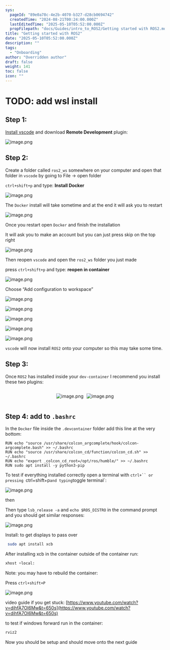 ```yaml
---
sys:
  pageId: "89e0a78c-4e2b-4070-b327-d28cb0694742"
  createdTime: "2024-08-21T00:24:00.000Z"
  lastEditedTime: "2025-05-10T05:52:00.000Z"
  propFilepath: "docs/Guides/intro_to_ROS2/Getting started with ROS2.md"
title: "Getting started with ROS2"
date: "2025-05-10T05:52:00.000Z"
description: ""
tags:
  - "Onboarding"
author: "Overridden author"
draft: false
weight: 141
toc: false
icon: ""
---
```


# TODO: add wsl install

## Step 1:

[Install vscode](https://code.visualstudio.com/download) and download **Remote Development** plugin:

![image.png](https://prod-files-secure.s3.us-west-2.amazonaws.com/d518164a-d88e-44d1-a4ee-3adb3bd8bce0/efb52993-1881-4a40-b95e-6f020334f022/image.png?X-Amz-Algorithm=AWS4-HMAC-SHA256&X-Amz-Content-Sha256=UNSIGNED-PAYLOAD&X-Amz-Credential=ASIAZI2LB466ZAGQ3POW%2F20250618%2Fus-west-2%2Fs3%2Faws4_request&X-Amz-Date=20250618T100957Z&X-Amz-Expires=3600&X-Amz-Security-Token=IQoJb3JpZ2luX2VjEKL%2F%2F%2F%2F%2F%2F%2F%2F%2F%2FwEaCXVzLXdlc3QtMiJGMEQCICuQuZK3G4p1LtFFC5j8t7N9U6zBkRTINT46SRvJvh3hAiAHDxOC4obUANoZwePYQpa7DthfN00qj0xf1ZoLOGgoVyqIBAiK%2F%2F%2F%2F%2F%2F%2F%2F%2F%2F8BEAAaDDYzNzQyMzE4MzgwNSIMElN66%2FMJYLCY2X%2B1KtwD27vnlUz9CjD5hKQ6G3xNW%2FuxMPsXkWsSMBj0lqEljQnXECwYIuSlg0M4DZNh6bX%2Fem6UBkMkL53M9lsU9QkAzK6VxqF8Sph5P9fOBE0nST%2Bj0vUmCbDxnLOdDu35p2HQAVQ39wkf2rpdVbRH1uSamcRnjmupr89KpTiKtISAFgrEhpUuhWy7jAQNOsu0qo4gCdzkNMqSwF3z0NoEjxAyOtDEtWypEkAYcdtyIy3c0FvDsxdsp3s2gMDNy6HbNWoy99N%2BY3QQVFPyuc1YSP9glop7risaXyi61bMgK0fLVFMWF4wZzdx6RcQ6P3PjKs%2F2bVYijrtvtVk9dvjfhRt6zPhOWyqMtZXdcvQRwEa1I4AmxegvvP2MosdxS5UUFSxyaIXnGT%2BA8z9884q2jxUu402peUfgKLFPuw0Ni6Ft30q6WU2OuxhCnTpcGk%2Fm%2B%2FBiaWO0e%2FNdekezvgXzv5JQX%2FkWnryfCZ3Qylew7jMrnvwL1M%2FgPIriHocKpQGDusaxHzesbISJZx4bGXVI3s8ncl2EHLumarL7E7SV6K6EmqqzZ1SVm%2F2MP0W6JRhmO%2BOZX92ktq2hNCUGsA2aJNiEOBsnr%2FMXqed%2BovW%2B6ChKgzb1I%2FEHrs%2BqLb4hTXMw343KwgY6pgHWq8TmjgyFWvTHQj%2BEoJfedrqkiCWRjb78KLx6wKCnlZy1PmPOzqAXMiYjduzAm6Yyb%2B3Vj0oIlvi6b6i9Mp0KCfBUzjloyK%2BnvvHz%2BFNP9q93mRt%2FucI6NzeV6lCx0Vud%2BBbRKEHHvZayqZ4uRVebk9XR3eSCPCBt1mPOEk%2BBz%2BSbYXLlBWskBPimafdQLT1duesDs2Sl6hE9UcwG3iivTxlhEYeg&X-Amz-Signature=4d45082eafc758a4e93789230ac3e90a74c533854b518af476fcff0c8e8be60f&X-Amz-SignedHeaders=host&x-amz-checksum-mode=ENABLED&x-id=GetObject)

## Step 2:

Create a folder called `ros2_ws` somewhere on your computer and open that folder in `vscode` by going to File → open folder 

`ctrl+shift+p` and type: **Install Docker**

![image.png](https://prod-files-secure.s3.us-west-2.amazonaws.com/d518164a-d88e-44d1-a4ee-3adb3bd8bce0/2269dc0e-1cd5-47ff-bceb-c04ad9b2eab0/image.png?X-Amz-Algorithm=AWS4-HMAC-SHA256&X-Amz-Content-Sha256=UNSIGNED-PAYLOAD&X-Amz-Credential=ASIAZI2LB466ZAGQ3POW%2F20250618%2Fus-west-2%2Fs3%2Faws4_request&X-Amz-Date=20250618T100957Z&X-Amz-Expires=3600&X-Amz-Security-Token=IQoJb3JpZ2luX2VjEKL%2F%2F%2F%2F%2F%2F%2F%2F%2F%2FwEaCXVzLXdlc3QtMiJGMEQCICuQuZK3G4p1LtFFC5j8t7N9U6zBkRTINT46SRvJvh3hAiAHDxOC4obUANoZwePYQpa7DthfN00qj0xf1ZoLOGgoVyqIBAiK%2F%2F%2F%2F%2F%2F%2F%2F%2F%2F8BEAAaDDYzNzQyMzE4MzgwNSIMElN66%2FMJYLCY2X%2B1KtwD27vnlUz9CjD5hKQ6G3xNW%2FuxMPsXkWsSMBj0lqEljQnXECwYIuSlg0M4DZNh6bX%2Fem6UBkMkL53M9lsU9QkAzK6VxqF8Sph5P9fOBE0nST%2Bj0vUmCbDxnLOdDu35p2HQAVQ39wkf2rpdVbRH1uSamcRnjmupr89KpTiKtISAFgrEhpUuhWy7jAQNOsu0qo4gCdzkNMqSwF3z0NoEjxAyOtDEtWypEkAYcdtyIy3c0FvDsxdsp3s2gMDNy6HbNWoy99N%2BY3QQVFPyuc1YSP9glop7risaXyi61bMgK0fLVFMWF4wZzdx6RcQ6P3PjKs%2F2bVYijrtvtVk9dvjfhRt6zPhOWyqMtZXdcvQRwEa1I4AmxegvvP2MosdxS5UUFSxyaIXnGT%2BA8z9884q2jxUu402peUfgKLFPuw0Ni6Ft30q6WU2OuxhCnTpcGk%2Fm%2B%2FBiaWO0e%2FNdekezvgXzv5JQX%2FkWnryfCZ3Qylew7jMrnvwL1M%2FgPIriHocKpQGDusaxHzesbISJZx4bGXVI3s8ncl2EHLumarL7E7SV6K6EmqqzZ1SVm%2F2MP0W6JRhmO%2BOZX92ktq2hNCUGsA2aJNiEOBsnr%2FMXqed%2BovW%2B6ChKgzb1I%2FEHrs%2BqLb4hTXMw343KwgY6pgHWq8TmjgyFWvTHQj%2BEoJfedrqkiCWRjb78KLx6wKCnlZy1PmPOzqAXMiYjduzAm6Yyb%2B3Vj0oIlvi6b6i9Mp0KCfBUzjloyK%2BnvvHz%2BFNP9q93mRt%2FucI6NzeV6lCx0Vud%2BBbRKEHHvZayqZ4uRVebk9XR3eSCPCBt1mPOEk%2BBz%2BSbYXLlBWskBPimafdQLT1duesDs2Sl6hE9UcwG3iivTxlhEYeg&X-Amz-Signature=b6940c7e6706a2b2b5a141d8a5ee06d1e902027b890d1f50be2308fdb3fcb915&X-Amz-SignedHeaders=host&x-amz-checksum-mode=ENABLED&x-id=GetObject)

The `Docker` install will take sometime and at the end it will ask you to restart

![image.png](https://prod-files-secure.s3.us-west-2.amazonaws.com/d518164a-d88e-44d1-a4ee-3adb3bd8bce0/ed233f78-be33-4b1f-b89c-9c346c0e961e/image.png?X-Amz-Algorithm=AWS4-HMAC-SHA256&X-Amz-Content-Sha256=UNSIGNED-PAYLOAD&X-Amz-Credential=ASIAZI2LB466ZAGQ3POW%2F20250618%2Fus-west-2%2Fs3%2Faws4_request&X-Amz-Date=20250618T100957Z&X-Amz-Expires=3600&X-Amz-Security-Token=IQoJb3JpZ2luX2VjEKL%2F%2F%2F%2F%2F%2F%2F%2F%2F%2FwEaCXVzLXdlc3QtMiJGMEQCICuQuZK3G4p1LtFFC5j8t7N9U6zBkRTINT46SRvJvh3hAiAHDxOC4obUANoZwePYQpa7DthfN00qj0xf1ZoLOGgoVyqIBAiK%2F%2F%2F%2F%2F%2F%2F%2F%2F%2F8BEAAaDDYzNzQyMzE4MzgwNSIMElN66%2FMJYLCY2X%2B1KtwD27vnlUz9CjD5hKQ6G3xNW%2FuxMPsXkWsSMBj0lqEljQnXECwYIuSlg0M4DZNh6bX%2Fem6UBkMkL53M9lsU9QkAzK6VxqF8Sph5P9fOBE0nST%2Bj0vUmCbDxnLOdDu35p2HQAVQ39wkf2rpdVbRH1uSamcRnjmupr89KpTiKtISAFgrEhpUuhWy7jAQNOsu0qo4gCdzkNMqSwF3z0NoEjxAyOtDEtWypEkAYcdtyIy3c0FvDsxdsp3s2gMDNy6HbNWoy99N%2BY3QQVFPyuc1YSP9glop7risaXyi61bMgK0fLVFMWF4wZzdx6RcQ6P3PjKs%2F2bVYijrtvtVk9dvjfhRt6zPhOWyqMtZXdcvQRwEa1I4AmxegvvP2MosdxS5UUFSxyaIXnGT%2BA8z9884q2jxUu402peUfgKLFPuw0Ni6Ft30q6WU2OuxhCnTpcGk%2Fm%2B%2FBiaWO0e%2FNdekezvgXzv5JQX%2FkWnryfCZ3Qylew7jMrnvwL1M%2FgPIriHocKpQGDusaxHzesbISJZx4bGXVI3s8ncl2EHLumarL7E7SV6K6EmqqzZ1SVm%2F2MP0W6JRhmO%2BOZX92ktq2hNCUGsA2aJNiEOBsnr%2FMXqed%2BovW%2B6ChKgzb1I%2FEHrs%2BqLb4hTXMw343KwgY6pgHWq8TmjgyFWvTHQj%2BEoJfedrqkiCWRjb78KLx6wKCnlZy1PmPOzqAXMiYjduzAm6Yyb%2B3Vj0oIlvi6b6i9Mp0KCfBUzjloyK%2BnvvHz%2BFNP9q93mRt%2FucI6NzeV6lCx0Vud%2BBbRKEHHvZayqZ4uRVebk9XR3eSCPCBt1mPOEk%2BBz%2BSbYXLlBWskBPimafdQLT1duesDs2Sl6hE9UcwG3iivTxlhEYeg&X-Amz-Signature=97b2cc8690acc8b18e5e72d8373cd495efc64187685b5229bfd19e90b27d96a1&X-Amz-SignedHeaders=host&x-amz-checksum-mode=ENABLED&x-id=GetObject)

Once you restart open `Docker` and finish the installation

It will ask you to make an account but you can just press skip on the top right

![image.png](https://prod-files-secure.s3.us-west-2.amazonaws.com/d518164a-d88e-44d1-a4ee-3adb3bd8bce0/21010ad9-1659-4fd9-9f59-9932a09b2a3d/image.png?X-Amz-Algorithm=AWS4-HMAC-SHA256&X-Amz-Content-Sha256=UNSIGNED-PAYLOAD&X-Amz-Credential=ASIAZI2LB466ZAGQ3POW%2F20250618%2Fus-west-2%2Fs3%2Faws4_request&X-Amz-Date=20250618T100957Z&X-Amz-Expires=3600&X-Amz-Security-Token=IQoJb3JpZ2luX2VjEKL%2F%2F%2F%2F%2F%2F%2F%2F%2F%2FwEaCXVzLXdlc3QtMiJGMEQCICuQuZK3G4p1LtFFC5j8t7N9U6zBkRTINT46SRvJvh3hAiAHDxOC4obUANoZwePYQpa7DthfN00qj0xf1ZoLOGgoVyqIBAiK%2F%2F%2F%2F%2F%2F%2F%2F%2F%2F8BEAAaDDYzNzQyMzE4MzgwNSIMElN66%2FMJYLCY2X%2B1KtwD27vnlUz9CjD5hKQ6G3xNW%2FuxMPsXkWsSMBj0lqEljQnXECwYIuSlg0M4DZNh6bX%2Fem6UBkMkL53M9lsU9QkAzK6VxqF8Sph5P9fOBE0nST%2Bj0vUmCbDxnLOdDu35p2HQAVQ39wkf2rpdVbRH1uSamcRnjmupr89KpTiKtISAFgrEhpUuhWy7jAQNOsu0qo4gCdzkNMqSwF3z0NoEjxAyOtDEtWypEkAYcdtyIy3c0FvDsxdsp3s2gMDNy6HbNWoy99N%2BY3QQVFPyuc1YSP9glop7risaXyi61bMgK0fLVFMWF4wZzdx6RcQ6P3PjKs%2F2bVYijrtvtVk9dvjfhRt6zPhOWyqMtZXdcvQRwEa1I4AmxegvvP2MosdxS5UUFSxyaIXnGT%2BA8z9884q2jxUu402peUfgKLFPuw0Ni6Ft30q6WU2OuxhCnTpcGk%2Fm%2B%2FBiaWO0e%2FNdekezvgXzv5JQX%2FkWnryfCZ3Qylew7jMrnvwL1M%2FgPIriHocKpQGDusaxHzesbISJZx4bGXVI3s8ncl2EHLumarL7E7SV6K6EmqqzZ1SVm%2F2MP0W6JRhmO%2BOZX92ktq2hNCUGsA2aJNiEOBsnr%2FMXqed%2BovW%2B6ChKgzb1I%2FEHrs%2BqLb4hTXMw343KwgY6pgHWq8TmjgyFWvTHQj%2BEoJfedrqkiCWRjb78KLx6wKCnlZy1PmPOzqAXMiYjduzAm6Yyb%2B3Vj0oIlvi6b6i9Mp0KCfBUzjloyK%2BnvvHz%2BFNP9q93mRt%2FucI6NzeV6lCx0Vud%2BBbRKEHHvZayqZ4uRVebk9XR3eSCPCBt1mPOEk%2BBz%2BSbYXLlBWskBPimafdQLT1duesDs2Sl6hE9UcwG3iivTxlhEYeg&X-Amz-Signature=3c0abcac2315e277dde3292e295ea8b49ee65d1ee20067777a10995ddf7f2081&X-Amz-SignedHeaders=host&x-amz-checksum-mode=ENABLED&x-id=GetObject)

Then reopen `vscode` and open the `ros2_ws` folder you just made

press `ctrl+shift+p` and type: **reopen in container**

![image.png](https://prod-files-secure.s3.us-west-2.amazonaws.com/d518164a-d88e-44d1-a4ee-3adb3bd8bce0/4e93b8c2-41ad-488c-8095-c74205196118/image.png?X-Amz-Algorithm=AWS4-HMAC-SHA256&X-Amz-Content-Sha256=UNSIGNED-PAYLOAD&X-Amz-Credential=ASIAZI2LB466ZAGQ3POW%2F20250618%2Fus-west-2%2Fs3%2Faws4_request&X-Amz-Date=20250618T100957Z&X-Amz-Expires=3600&X-Amz-Security-Token=IQoJb3JpZ2luX2VjEKL%2F%2F%2F%2F%2F%2F%2F%2F%2F%2FwEaCXVzLXdlc3QtMiJGMEQCICuQuZK3G4p1LtFFC5j8t7N9U6zBkRTINT46SRvJvh3hAiAHDxOC4obUANoZwePYQpa7DthfN00qj0xf1ZoLOGgoVyqIBAiK%2F%2F%2F%2F%2F%2F%2F%2F%2F%2F8BEAAaDDYzNzQyMzE4MzgwNSIMElN66%2FMJYLCY2X%2B1KtwD27vnlUz9CjD5hKQ6G3xNW%2FuxMPsXkWsSMBj0lqEljQnXECwYIuSlg0M4DZNh6bX%2Fem6UBkMkL53M9lsU9QkAzK6VxqF8Sph5P9fOBE0nST%2Bj0vUmCbDxnLOdDu35p2HQAVQ39wkf2rpdVbRH1uSamcRnjmupr89KpTiKtISAFgrEhpUuhWy7jAQNOsu0qo4gCdzkNMqSwF3z0NoEjxAyOtDEtWypEkAYcdtyIy3c0FvDsxdsp3s2gMDNy6HbNWoy99N%2BY3QQVFPyuc1YSP9glop7risaXyi61bMgK0fLVFMWF4wZzdx6RcQ6P3PjKs%2F2bVYijrtvtVk9dvjfhRt6zPhOWyqMtZXdcvQRwEa1I4AmxegvvP2MosdxS5UUFSxyaIXnGT%2BA8z9884q2jxUu402peUfgKLFPuw0Ni6Ft30q6WU2OuxhCnTpcGk%2Fm%2B%2FBiaWO0e%2FNdekezvgXzv5JQX%2FkWnryfCZ3Qylew7jMrnvwL1M%2FgPIriHocKpQGDusaxHzesbISJZx4bGXVI3s8ncl2EHLumarL7E7SV6K6EmqqzZ1SVm%2F2MP0W6JRhmO%2BOZX92ktq2hNCUGsA2aJNiEOBsnr%2FMXqed%2BovW%2B6ChKgzb1I%2FEHrs%2BqLb4hTXMw343KwgY6pgHWq8TmjgyFWvTHQj%2BEoJfedrqkiCWRjb78KLx6wKCnlZy1PmPOzqAXMiYjduzAm6Yyb%2B3Vj0oIlvi6b6i9Mp0KCfBUzjloyK%2BnvvHz%2BFNP9q93mRt%2FucI6NzeV6lCx0Vud%2BBbRKEHHvZayqZ4uRVebk9XR3eSCPCBt1mPOEk%2BBz%2BSbYXLlBWskBPimafdQLT1duesDs2Sl6hE9UcwG3iivTxlhEYeg&X-Amz-Signature=234e9de846cc4524652c49d768202435175ca88208b467f778c77d3bcd994aef&X-Amz-SignedHeaders=host&x-amz-checksum-mode=ENABLED&x-id=GetObject)

Choose “Add configuration to workspace”

![image.png](https://prod-files-secure.s3.us-west-2.amazonaws.com/d518164a-d88e-44d1-a4ee-3adb3bd8bce0/9560b282-5060-4989-ba37-97e7b2c22476/image.png?X-Amz-Algorithm=AWS4-HMAC-SHA256&X-Amz-Content-Sha256=UNSIGNED-PAYLOAD&X-Amz-Credential=ASIAZI2LB466ZAGQ3POW%2F20250618%2Fus-west-2%2Fs3%2Faws4_request&X-Amz-Date=20250618T100957Z&X-Amz-Expires=3600&X-Amz-Security-Token=IQoJb3JpZ2luX2VjEKL%2F%2F%2F%2F%2F%2F%2F%2F%2F%2FwEaCXVzLXdlc3QtMiJGMEQCICuQuZK3G4p1LtFFC5j8t7N9U6zBkRTINT46SRvJvh3hAiAHDxOC4obUANoZwePYQpa7DthfN00qj0xf1ZoLOGgoVyqIBAiK%2F%2F%2F%2F%2F%2F%2F%2F%2F%2F8BEAAaDDYzNzQyMzE4MzgwNSIMElN66%2FMJYLCY2X%2B1KtwD27vnlUz9CjD5hKQ6G3xNW%2FuxMPsXkWsSMBj0lqEljQnXECwYIuSlg0M4DZNh6bX%2Fem6UBkMkL53M9lsU9QkAzK6VxqF8Sph5P9fOBE0nST%2Bj0vUmCbDxnLOdDu35p2HQAVQ39wkf2rpdVbRH1uSamcRnjmupr89KpTiKtISAFgrEhpUuhWy7jAQNOsu0qo4gCdzkNMqSwF3z0NoEjxAyOtDEtWypEkAYcdtyIy3c0FvDsxdsp3s2gMDNy6HbNWoy99N%2BY3QQVFPyuc1YSP9glop7risaXyi61bMgK0fLVFMWF4wZzdx6RcQ6P3PjKs%2F2bVYijrtvtVk9dvjfhRt6zPhOWyqMtZXdcvQRwEa1I4AmxegvvP2MosdxS5UUFSxyaIXnGT%2BA8z9884q2jxUu402peUfgKLFPuw0Ni6Ft30q6WU2OuxhCnTpcGk%2Fm%2B%2FBiaWO0e%2FNdekezvgXzv5JQX%2FkWnryfCZ3Qylew7jMrnvwL1M%2FgPIriHocKpQGDusaxHzesbISJZx4bGXVI3s8ncl2EHLumarL7E7SV6K6EmqqzZ1SVm%2F2MP0W6JRhmO%2BOZX92ktq2hNCUGsA2aJNiEOBsnr%2FMXqed%2BovW%2B6ChKgzb1I%2FEHrs%2BqLb4hTXMw343KwgY6pgHWq8TmjgyFWvTHQj%2BEoJfedrqkiCWRjb78KLx6wKCnlZy1PmPOzqAXMiYjduzAm6Yyb%2B3Vj0oIlvi6b6i9Mp0KCfBUzjloyK%2BnvvHz%2BFNP9q93mRt%2FucI6NzeV6lCx0Vud%2BBbRKEHHvZayqZ4uRVebk9XR3eSCPCBt1mPOEk%2BBz%2BSbYXLlBWskBPimafdQLT1duesDs2Sl6hE9UcwG3iivTxlhEYeg&X-Amz-Signature=d29899890507c9377a2a8e56ccf597f3e75af109df7254f27280be85cb8cfb74&X-Amz-SignedHeaders=host&x-amz-checksum-mode=ENABLED&x-id=GetObject)

![image.png](https://prod-files-secure.s3.us-west-2.amazonaws.com/d518164a-d88e-44d1-a4ee-3adb3bd8bce0/2ee63f81-886b-48e8-a553-dc6e5eac99e4/image.png?X-Amz-Algorithm=AWS4-HMAC-SHA256&X-Amz-Content-Sha256=UNSIGNED-PAYLOAD&X-Amz-Credential=ASIAZI2LB466ZAGQ3POW%2F20250618%2Fus-west-2%2Fs3%2Faws4_request&X-Amz-Date=20250618T100957Z&X-Amz-Expires=3600&X-Amz-Security-Token=IQoJb3JpZ2luX2VjEKL%2F%2F%2F%2F%2F%2F%2F%2F%2F%2FwEaCXVzLXdlc3QtMiJGMEQCICuQuZK3G4p1LtFFC5j8t7N9U6zBkRTINT46SRvJvh3hAiAHDxOC4obUANoZwePYQpa7DthfN00qj0xf1ZoLOGgoVyqIBAiK%2F%2F%2F%2F%2F%2F%2F%2F%2F%2F8BEAAaDDYzNzQyMzE4MzgwNSIMElN66%2FMJYLCY2X%2B1KtwD27vnlUz9CjD5hKQ6G3xNW%2FuxMPsXkWsSMBj0lqEljQnXECwYIuSlg0M4DZNh6bX%2Fem6UBkMkL53M9lsU9QkAzK6VxqF8Sph5P9fOBE0nST%2Bj0vUmCbDxnLOdDu35p2HQAVQ39wkf2rpdVbRH1uSamcRnjmupr89KpTiKtISAFgrEhpUuhWy7jAQNOsu0qo4gCdzkNMqSwF3z0NoEjxAyOtDEtWypEkAYcdtyIy3c0FvDsxdsp3s2gMDNy6HbNWoy99N%2BY3QQVFPyuc1YSP9glop7risaXyi61bMgK0fLVFMWF4wZzdx6RcQ6P3PjKs%2F2bVYijrtvtVk9dvjfhRt6zPhOWyqMtZXdcvQRwEa1I4AmxegvvP2MosdxS5UUFSxyaIXnGT%2BA8z9884q2jxUu402peUfgKLFPuw0Ni6Ft30q6WU2OuxhCnTpcGk%2Fm%2B%2FBiaWO0e%2FNdekezvgXzv5JQX%2FkWnryfCZ3Qylew7jMrnvwL1M%2FgPIriHocKpQGDusaxHzesbISJZx4bGXVI3s8ncl2EHLumarL7E7SV6K6EmqqzZ1SVm%2F2MP0W6JRhmO%2BOZX92ktq2hNCUGsA2aJNiEOBsnr%2FMXqed%2BovW%2B6ChKgzb1I%2FEHrs%2BqLb4hTXMw343KwgY6pgHWq8TmjgyFWvTHQj%2BEoJfedrqkiCWRjb78KLx6wKCnlZy1PmPOzqAXMiYjduzAm6Yyb%2B3Vj0oIlvi6b6i9Mp0KCfBUzjloyK%2BnvvHz%2BFNP9q93mRt%2FucI6NzeV6lCx0Vud%2BBbRKEHHvZayqZ4uRVebk9XR3eSCPCBt1mPOEk%2BBz%2BSbYXLlBWskBPimafdQLT1duesDs2Sl6hE9UcwG3iivTxlhEYeg&X-Amz-Signature=ce63e34b91dcc77b3f910d87d1278744dc30d5fb9af2c841cd8133ee3a978567&X-Amz-SignedHeaders=host&x-amz-checksum-mode=ENABLED&x-id=GetObject)

![image.png](https://prod-files-secure.s3.us-west-2.amazonaws.com/d518164a-d88e-44d1-a4ee-3adb3bd8bce0/ae1580b2-b048-407e-aed9-b584224a7a04/image.png?X-Amz-Algorithm=AWS4-HMAC-SHA256&X-Amz-Content-Sha256=UNSIGNED-PAYLOAD&X-Amz-Credential=ASIAZI2LB466ZAGQ3POW%2F20250618%2Fus-west-2%2Fs3%2Faws4_request&X-Amz-Date=20250618T100957Z&X-Amz-Expires=3600&X-Amz-Security-Token=IQoJb3JpZ2luX2VjEKL%2F%2F%2F%2F%2F%2F%2F%2F%2F%2FwEaCXVzLXdlc3QtMiJGMEQCICuQuZK3G4p1LtFFC5j8t7N9U6zBkRTINT46SRvJvh3hAiAHDxOC4obUANoZwePYQpa7DthfN00qj0xf1ZoLOGgoVyqIBAiK%2F%2F%2F%2F%2F%2F%2F%2F%2F%2F8BEAAaDDYzNzQyMzE4MzgwNSIMElN66%2FMJYLCY2X%2B1KtwD27vnlUz9CjD5hKQ6G3xNW%2FuxMPsXkWsSMBj0lqEljQnXECwYIuSlg0M4DZNh6bX%2Fem6UBkMkL53M9lsU9QkAzK6VxqF8Sph5P9fOBE0nST%2Bj0vUmCbDxnLOdDu35p2HQAVQ39wkf2rpdVbRH1uSamcRnjmupr89KpTiKtISAFgrEhpUuhWy7jAQNOsu0qo4gCdzkNMqSwF3z0NoEjxAyOtDEtWypEkAYcdtyIy3c0FvDsxdsp3s2gMDNy6HbNWoy99N%2BY3QQVFPyuc1YSP9glop7risaXyi61bMgK0fLVFMWF4wZzdx6RcQ6P3PjKs%2F2bVYijrtvtVk9dvjfhRt6zPhOWyqMtZXdcvQRwEa1I4AmxegvvP2MosdxS5UUFSxyaIXnGT%2BA8z9884q2jxUu402peUfgKLFPuw0Ni6Ft30q6WU2OuxhCnTpcGk%2Fm%2B%2FBiaWO0e%2FNdekezvgXzv5JQX%2FkWnryfCZ3Qylew7jMrnvwL1M%2FgPIriHocKpQGDusaxHzesbISJZx4bGXVI3s8ncl2EHLumarL7E7SV6K6EmqqzZ1SVm%2F2MP0W6JRhmO%2BOZX92ktq2hNCUGsA2aJNiEOBsnr%2FMXqed%2BovW%2B6ChKgzb1I%2FEHrs%2BqLb4hTXMw343KwgY6pgHWq8TmjgyFWvTHQj%2BEoJfedrqkiCWRjb78KLx6wKCnlZy1PmPOzqAXMiYjduzAm6Yyb%2B3Vj0oIlvi6b6i9Mp0KCfBUzjloyK%2BnvvHz%2BFNP9q93mRt%2FucI6NzeV6lCx0Vud%2BBbRKEHHvZayqZ4uRVebk9XR3eSCPCBt1mPOEk%2BBz%2BSbYXLlBWskBPimafdQLT1duesDs2Sl6hE9UcwG3iivTxlhEYeg&X-Amz-Signature=ba93a885ab07d434625a1051503705f771c67982565e20ddf1053c56626caf68&X-Amz-SignedHeaders=host&x-amz-checksum-mode=ENABLED&x-id=GetObject)

![image.png](https://prod-files-secure.s3.us-west-2.amazonaws.com/d518164a-d88e-44d1-a4ee-3adb3bd8bce0/53255b28-f75e-430f-b9e3-c0ac8577e42b/image.png?X-Amz-Algorithm=AWS4-HMAC-SHA256&X-Amz-Content-Sha256=UNSIGNED-PAYLOAD&X-Amz-Credential=ASIAZI2LB466ZAGQ3POW%2F20250618%2Fus-west-2%2Fs3%2Faws4_request&X-Amz-Date=20250618T100957Z&X-Amz-Expires=3600&X-Amz-Security-Token=IQoJb3JpZ2luX2VjEKL%2F%2F%2F%2F%2F%2F%2F%2F%2F%2FwEaCXVzLXdlc3QtMiJGMEQCICuQuZK3G4p1LtFFC5j8t7N9U6zBkRTINT46SRvJvh3hAiAHDxOC4obUANoZwePYQpa7DthfN00qj0xf1ZoLOGgoVyqIBAiK%2F%2F%2F%2F%2F%2F%2F%2F%2F%2F8BEAAaDDYzNzQyMzE4MzgwNSIMElN66%2FMJYLCY2X%2B1KtwD27vnlUz9CjD5hKQ6G3xNW%2FuxMPsXkWsSMBj0lqEljQnXECwYIuSlg0M4DZNh6bX%2Fem6UBkMkL53M9lsU9QkAzK6VxqF8Sph5P9fOBE0nST%2Bj0vUmCbDxnLOdDu35p2HQAVQ39wkf2rpdVbRH1uSamcRnjmupr89KpTiKtISAFgrEhpUuhWy7jAQNOsu0qo4gCdzkNMqSwF3z0NoEjxAyOtDEtWypEkAYcdtyIy3c0FvDsxdsp3s2gMDNy6HbNWoy99N%2BY3QQVFPyuc1YSP9glop7risaXyi61bMgK0fLVFMWF4wZzdx6RcQ6P3PjKs%2F2bVYijrtvtVk9dvjfhRt6zPhOWyqMtZXdcvQRwEa1I4AmxegvvP2MosdxS5UUFSxyaIXnGT%2BA8z9884q2jxUu402peUfgKLFPuw0Ni6Ft30q6WU2OuxhCnTpcGk%2Fm%2B%2FBiaWO0e%2FNdekezvgXzv5JQX%2FkWnryfCZ3Qylew7jMrnvwL1M%2FgPIriHocKpQGDusaxHzesbISJZx4bGXVI3s8ncl2EHLumarL7E7SV6K6EmqqzZ1SVm%2F2MP0W6JRhmO%2BOZX92ktq2hNCUGsA2aJNiEOBsnr%2FMXqed%2BovW%2B6ChKgzb1I%2FEHrs%2BqLb4hTXMw343KwgY6pgHWq8TmjgyFWvTHQj%2BEoJfedrqkiCWRjb78KLx6wKCnlZy1PmPOzqAXMiYjduzAm6Yyb%2B3Vj0oIlvi6b6i9Mp0KCfBUzjloyK%2BnvvHz%2BFNP9q93mRt%2FucI6NzeV6lCx0Vud%2BBbRKEHHvZayqZ4uRVebk9XR3eSCPCBt1mPOEk%2BBz%2BSbYXLlBWskBPimafdQLT1duesDs2Sl6hE9UcwG3iivTxlhEYeg&X-Amz-Signature=a885e3b582fe3899320d256aee299eae4087b61bbe839aa7a2ef0682f5d81e34&X-Amz-SignedHeaders=host&x-amz-checksum-mode=ENABLED&x-id=GetObject)

![image.png](https://prod-files-secure.s3.us-west-2.amazonaws.com/d518164a-d88e-44d1-a4ee-3adb3bd8bce0/7c562767-5af9-4ffb-97d1-327bcdf4ee00/image.png?X-Amz-Algorithm=AWS4-HMAC-SHA256&X-Amz-Content-Sha256=UNSIGNED-PAYLOAD&X-Amz-Credential=ASIAZI2LB466ZAGQ3POW%2F20250618%2Fus-west-2%2Fs3%2Faws4_request&X-Amz-Date=20250618T100957Z&X-Amz-Expires=3600&X-Amz-Security-Token=IQoJb3JpZ2luX2VjEKL%2F%2F%2F%2F%2F%2F%2F%2F%2F%2FwEaCXVzLXdlc3QtMiJGMEQCICuQuZK3G4p1LtFFC5j8t7N9U6zBkRTINT46SRvJvh3hAiAHDxOC4obUANoZwePYQpa7DthfN00qj0xf1ZoLOGgoVyqIBAiK%2F%2F%2F%2F%2F%2F%2F%2F%2F%2F8BEAAaDDYzNzQyMzE4MzgwNSIMElN66%2FMJYLCY2X%2B1KtwD27vnlUz9CjD5hKQ6G3xNW%2FuxMPsXkWsSMBj0lqEljQnXECwYIuSlg0M4DZNh6bX%2Fem6UBkMkL53M9lsU9QkAzK6VxqF8Sph5P9fOBE0nST%2Bj0vUmCbDxnLOdDu35p2HQAVQ39wkf2rpdVbRH1uSamcRnjmupr89KpTiKtISAFgrEhpUuhWy7jAQNOsu0qo4gCdzkNMqSwF3z0NoEjxAyOtDEtWypEkAYcdtyIy3c0FvDsxdsp3s2gMDNy6HbNWoy99N%2BY3QQVFPyuc1YSP9glop7risaXyi61bMgK0fLVFMWF4wZzdx6RcQ6P3PjKs%2F2bVYijrtvtVk9dvjfhRt6zPhOWyqMtZXdcvQRwEa1I4AmxegvvP2MosdxS5UUFSxyaIXnGT%2BA8z9884q2jxUu402peUfgKLFPuw0Ni6Ft30q6WU2OuxhCnTpcGk%2Fm%2B%2FBiaWO0e%2FNdekezvgXzv5JQX%2FkWnryfCZ3Qylew7jMrnvwL1M%2FgPIriHocKpQGDusaxHzesbISJZx4bGXVI3s8ncl2EHLumarL7E7SV6K6EmqqzZ1SVm%2F2MP0W6JRhmO%2BOZX92ktq2hNCUGsA2aJNiEOBsnr%2FMXqed%2BovW%2B6ChKgzb1I%2FEHrs%2BqLb4hTXMw343KwgY6pgHWq8TmjgyFWvTHQj%2BEoJfedrqkiCWRjb78KLx6wKCnlZy1PmPOzqAXMiYjduzAm6Yyb%2B3Vj0oIlvi6b6i9Mp0KCfBUzjloyK%2BnvvHz%2BFNP9q93mRt%2FucI6NzeV6lCx0Vud%2BBbRKEHHvZayqZ4uRVebk9XR3eSCPCBt1mPOEk%2BBz%2BSbYXLlBWskBPimafdQLT1duesDs2Sl6hE9UcwG3iivTxlhEYeg&X-Amz-Signature=3c5d6b3d3218356447be850c721458b7d1862b1d97b0fac003f62118d310cc23&X-Amz-SignedHeaders=host&x-amz-checksum-mode=ENABLED&x-id=GetObject)

`vscode` will now install `ROS2` onto your computer so this may take some time.

## Step 3:

Once `ROS2` has installed inside your `dev-container` I recommend you install these two plugins:

<div style="display: flex;flex-direction: row; column-gap:10px; max-width: 630px;justify-content: center;">
<div>

![image.png](https://prod-files-secure.s3.us-west-2.amazonaws.com/d518164a-d88e-44d1-a4ee-3adb3bd8bce0/3fc3d550-5a54-4ba1-ba6b-faa01cdb7369/image.png?X-Amz-Algorithm=AWS4-HMAC-SHA256&X-Amz-Content-Sha256=UNSIGNED-PAYLOAD&X-Amz-Credential=ASIAZI2LB4665VXEX32D%2F20250618%2Fus-west-2%2Fs3%2Faws4_request&X-Amz-Date=20250618T100959Z&X-Amz-Expires=3600&X-Amz-Security-Token=IQoJb3JpZ2luX2VjEKL%2F%2F%2F%2F%2F%2F%2F%2F%2F%2FwEaCXVzLXdlc3QtMiJHMEUCIAxv9YOV6igJeO4KVmG5IqxfS6ybK%2FP79NSEEsvmUTwQAiEAtVc5b2TvIsIAQZMOKH3Fo8ZCS2hHnl0pdoIzi5bTmxwqiAQIi%2F%2F%2F%2F%2F%2F%2F%2F%2F%2F%2FARAAGgw2Mzc0MjMxODM4MDUiDJEBVfZgDOW9ycFPryrcAzC64quewsOEtHOILTUH6jz61dRAXIm82%2BFh0sOEHJ42bLMFLqmYyX%2B24%2FSHsmYWepvksOBtbYUVT6URX2V8aXRrGbazwKKFOwRYmRyOJqddHrkSvGhJizcPIphR4hHuRRXlISGz1%2FSn0Iuz0gXKMXXCzhLQx651W4huC37ApMaZg3jBERPnbDOeYshrQP4RfBt3SbDKHe0%2B3P4vMiKnr%2Fnu%2BjD0B7eWe5ZtGlgfx9a63qvKM03TwjsTdRCtAGiRrzoKL6gBJkKpNKOHJgstHogTGy1G11RqnUKTeXbL0I3AXfQsfWyTMfaBUas3ctEdd3lUv0Tsx3Jzw6kn32EteRaO04U7%2FJuXan7FLoDnUfBlrkkpUfNANEkaAwvoBkunjcC2mYW51WuSV4b6juG3rr0D2j8LcvoI1ELUPLr5MzFFWz4A3NlwOcFBf2wwrdveqOHcciuur6zLChoLWiwfmzS4dgY99jzu101k6lY%2F0TkuubOk4y4fqNuciFdJv0rYaW3J7imSBW7J%2FvBcgUXqMYWK08WAJRT20Cvz9Ild6sMggF3im%2Bn1BXgWz3pkCdINKEjBZd4aZSDTUQJEdF3UG30zNrL1aPjNRccFhevbeZqFlRyodgxX1Ofn76etMPmMysIGOqUBhL03quFVScblRY%2FxE%2FxhDOBQhrkvrj9kzYNsvOZX1bqwLb206QEsL8I1bSRjc6gGxVv6WhhPdmZGS6fYKL0fRPUdhW1HXV8nRcw9V8VFpX89zVTSncM%2BM%2BN6kLfNOAbgYPK8DU77M5KAkdLtP0mpXvW5Wv%2FRNadRnLqVsxHDNy2PJJ8w1nSLrL%2F8XziEhL7bidnHUNHV2ts3KSeud7rwrN0zIihS&X-Amz-Signature=f40e6a73b66d9d12a148240e86f8e9426d9f00a1560cae8975a209eb7278411b&X-Amz-SignedHeaders=host&x-amz-checksum-mode=ENABLED&x-id=GetObject)

</div>
<div>

![image.png](https://prod-files-secure.s3.us-west-2.amazonaws.com/d518164a-d88e-44d1-a4ee-3adb3bd8bce0/d994cc66-13c2-4093-a5a3-f84cf4601a82/image.png?X-Amz-Algorithm=AWS4-HMAC-SHA256&X-Amz-Content-Sha256=UNSIGNED-PAYLOAD&X-Amz-Credential=ASIAZI2LB4664Y2THUXE%2F20250618%2Fus-west-2%2Fs3%2Faws4_request&X-Amz-Date=20250618T100959Z&X-Amz-Expires=3600&X-Amz-Security-Token=IQoJb3JpZ2luX2VjEKL%2F%2F%2F%2F%2F%2F%2F%2F%2F%2FwEaCXVzLXdlc3QtMiJHMEUCIQDS2fQ01U24I9rYScelt3chazkctdyZ7wE7KMuDjp1hBgIgA%2F3j7Qgg44d1XkIuUnRikRDg1g9WJgzINzR1VUtwr5oqiAQIi%2F%2F%2F%2F%2F%2F%2F%2F%2F%2F%2FARAAGgw2Mzc0MjMxODM4MDUiDGktlceHkPMoFIh2JCrcAwiWL2DsHJ1TtIivTTAzdHYFF5l5Ql2Q77pAadPnusOpTPqWAX38OkLoHQP7wim1CRyXjUIimOqf%2FSPTNr57Swe7H3er88SCoEi8WDuwgcQSJPps9Gs5N0nWGfn7n25IyHs0WTZTIvM0Y4mMwooKXBz5hX1Bu5i5jzTOCTDN6dBlS5CMPxw%2Bm8GixvYPYVertwdsTliHrK0mVRNurlwLhFSW%2FbtSlaRRJmstRB2yAtsdxpp8%2BVP8FoC%2FlM3HKLLJkLDwPS%2FT941G2T6VkwWd4hbYeAUFtQCdh26fcJJhWCmnd5Y9n7dAMf3a9EGxAHaxqEsQe%2Fg5toYLyxxXwUK9m12OVBO1PoC5f4vSw7Fv%2B6E25LZbKclc3CZa88%2FF2zj49vL31Nhdcq0rTmqeouzyJ1NyzvLAjS9rZ0qs%2FKMqVga9RTnnSlWpYlaiuphIRbLxuU36XdX017uEOiZ7sschVzEDUj%2BfglExPuNc2g0ylfwiRISxbSTwBrHSExyqbMEP84Ic1ddwGupiqa6fPubNu90x%2FeYW8nTCinPohBewQgVbqWCOyuegjXZRzxeOCbHgSLg6uWtsie%2BlBDlsVfR54lX2kbGBOQRdTG1SGwSwH6ENyNjxAloGgIZ8X9nSMPaMysIGOqUBQFsZ6NEi0DC5IjKm8diFo9%2F2IO3Lupviq9WdRjelOjNzj0haRvPK1VcIzwL%2BqlHlArc1UK5KY018wI4SyXv1PeMVe3onVAACNN%2BmslCMvTWZyeymGsJA0KzqCXF51glpBATAdQyIw7o2X5Ro9Ov0qsgIoHLDYo6iyDOL%2Fr7zgJihKwfefmjlFN%2Fxf5qB3HTQkUBGFD6yL%2B9dVI78hebadRup8hcI&X-Amz-Signature=7d1898ea8cc399f41d8cf3c1a9b227dfdf28432f5ac443694b34a5bce963d765&X-Amz-SignedHeaders=host&x-amz-checksum-mode=ENABLED&x-id=GetObject)

</div>
</div>

## Step 4: add to `.bashrc`

In the `Docker` file inside the `.devcontainer` folder add this line at the very bottom: 

```docker
RUN echo "source /usr/share/colcon_argcomplete/hook/colcon-argcomplete.bash" >> ~/.bashrc
RUN echo "source /usr/share/colcon_cd/function/colcon_cd.sh" >> ~/.bashrc
RUN echo "export _colcon_cd_root=/opt/ros/humble/" >> ~/.bashrc
RUN sudo apt install -y python3-pip 
```

To test if everything installed correctly open a terminal with `ctrl+`` or pressing `ctrl+shift+p` and typing `toggle terminal`:

![image.png](https://prod-files-secure.s3.us-west-2.amazonaws.com/d518164a-d88e-44d1-a4ee-3adb3bd8bce0/6a4943d8-b04e-4c02-9a58-775f3384d1a5/image.png?X-Amz-Algorithm=AWS4-HMAC-SHA256&X-Amz-Content-Sha256=UNSIGNED-PAYLOAD&X-Amz-Credential=ASIAZI2LB466ZAGQ3POW%2F20250618%2Fus-west-2%2Fs3%2Faws4_request&X-Amz-Date=20250618T100957Z&X-Amz-Expires=3600&X-Amz-Security-Token=IQoJb3JpZ2luX2VjEKL%2F%2F%2F%2F%2F%2F%2F%2F%2F%2FwEaCXVzLXdlc3QtMiJGMEQCICuQuZK3G4p1LtFFC5j8t7N9U6zBkRTINT46SRvJvh3hAiAHDxOC4obUANoZwePYQpa7DthfN00qj0xf1ZoLOGgoVyqIBAiK%2F%2F%2F%2F%2F%2F%2F%2F%2F%2F8BEAAaDDYzNzQyMzE4MzgwNSIMElN66%2FMJYLCY2X%2B1KtwD27vnlUz9CjD5hKQ6G3xNW%2FuxMPsXkWsSMBj0lqEljQnXECwYIuSlg0M4DZNh6bX%2Fem6UBkMkL53M9lsU9QkAzK6VxqF8Sph5P9fOBE0nST%2Bj0vUmCbDxnLOdDu35p2HQAVQ39wkf2rpdVbRH1uSamcRnjmupr89KpTiKtISAFgrEhpUuhWy7jAQNOsu0qo4gCdzkNMqSwF3z0NoEjxAyOtDEtWypEkAYcdtyIy3c0FvDsxdsp3s2gMDNy6HbNWoy99N%2BY3QQVFPyuc1YSP9glop7risaXyi61bMgK0fLVFMWF4wZzdx6RcQ6P3PjKs%2F2bVYijrtvtVk9dvjfhRt6zPhOWyqMtZXdcvQRwEa1I4AmxegvvP2MosdxS5UUFSxyaIXnGT%2BA8z9884q2jxUu402peUfgKLFPuw0Ni6Ft30q6WU2OuxhCnTpcGk%2Fm%2B%2FBiaWO0e%2FNdekezvgXzv5JQX%2FkWnryfCZ3Qylew7jMrnvwL1M%2FgPIriHocKpQGDusaxHzesbISJZx4bGXVI3s8ncl2EHLumarL7E7SV6K6EmqqzZ1SVm%2F2MP0W6JRhmO%2BOZX92ktq2hNCUGsA2aJNiEOBsnr%2FMXqed%2BovW%2B6ChKgzb1I%2FEHrs%2BqLb4hTXMw343KwgY6pgHWq8TmjgyFWvTHQj%2BEoJfedrqkiCWRjb78KLx6wKCnlZy1PmPOzqAXMiYjduzAm6Yyb%2B3Vj0oIlvi6b6i9Mp0KCfBUzjloyK%2BnvvHz%2BFNP9q93mRt%2FucI6NzeV6lCx0Vud%2BBbRKEHHvZayqZ4uRVebk9XR3eSCPCBt1mPOEk%2BBz%2BSbYXLlBWskBPimafdQLT1duesDs2Sl6hE9UcwG3iivTxlhEYeg&X-Amz-Signature=66cce17dcf7ac09ae635551186d6059f07a0e4c33a163eebee4ad1efe1dcc9c7&X-Amz-SignedHeaders=host&x-amz-checksum-mode=ENABLED&x-id=GetObject)

then 

Then type `lsb_release -a` and `echo $ROS_DISTRO` in the command prompt and you should get similar responses:

![image.png](https://prod-files-secure.s3.us-west-2.amazonaws.com/d518164a-d88e-44d1-a4ee-3adb3bd8bce0/3e635dec-a805-4e85-8b9e-d000e5b71a4e/image.png?X-Amz-Algorithm=AWS4-HMAC-SHA256&X-Amz-Content-Sha256=UNSIGNED-PAYLOAD&X-Amz-Credential=ASIAZI2LB466ZAGQ3POW%2F20250618%2Fus-west-2%2Fs3%2Faws4_request&X-Amz-Date=20250618T100957Z&X-Amz-Expires=3600&X-Amz-Security-Token=IQoJb3JpZ2luX2VjEKL%2F%2F%2F%2F%2F%2F%2F%2F%2F%2FwEaCXVzLXdlc3QtMiJGMEQCICuQuZK3G4p1LtFFC5j8t7N9U6zBkRTINT46SRvJvh3hAiAHDxOC4obUANoZwePYQpa7DthfN00qj0xf1ZoLOGgoVyqIBAiK%2F%2F%2F%2F%2F%2F%2F%2F%2F%2F8BEAAaDDYzNzQyMzE4MzgwNSIMElN66%2FMJYLCY2X%2B1KtwD27vnlUz9CjD5hKQ6G3xNW%2FuxMPsXkWsSMBj0lqEljQnXECwYIuSlg0M4DZNh6bX%2Fem6UBkMkL53M9lsU9QkAzK6VxqF8Sph5P9fOBE0nST%2Bj0vUmCbDxnLOdDu35p2HQAVQ39wkf2rpdVbRH1uSamcRnjmupr89KpTiKtISAFgrEhpUuhWy7jAQNOsu0qo4gCdzkNMqSwF3z0NoEjxAyOtDEtWypEkAYcdtyIy3c0FvDsxdsp3s2gMDNy6HbNWoy99N%2BY3QQVFPyuc1YSP9glop7risaXyi61bMgK0fLVFMWF4wZzdx6RcQ6P3PjKs%2F2bVYijrtvtVk9dvjfhRt6zPhOWyqMtZXdcvQRwEa1I4AmxegvvP2MosdxS5UUFSxyaIXnGT%2BA8z9884q2jxUu402peUfgKLFPuw0Ni6Ft30q6WU2OuxhCnTpcGk%2Fm%2B%2FBiaWO0e%2FNdekezvgXzv5JQX%2FkWnryfCZ3Qylew7jMrnvwL1M%2FgPIriHocKpQGDusaxHzesbISJZx4bGXVI3s8ncl2EHLumarL7E7SV6K6EmqqzZ1SVm%2F2MP0W6JRhmO%2BOZX92ktq2hNCUGsA2aJNiEOBsnr%2FMXqed%2BovW%2B6ChKgzb1I%2FEHrs%2BqLb4hTXMw343KwgY6pgHWq8TmjgyFWvTHQj%2BEoJfedrqkiCWRjb78KLx6wKCnlZy1PmPOzqAXMiYjduzAm6Yyb%2B3Vj0oIlvi6b6i9Mp0KCfBUzjloyK%2BnvvHz%2BFNP9q93mRt%2FucI6NzeV6lCx0Vud%2BBbRKEHHvZayqZ4uRVebk9XR3eSCPCBt1mPOEk%2BBz%2BSbYXLlBWskBPimafdQLT1duesDs2Sl6hE9UcwG3iivTxlhEYeg&X-Amz-Signature=1f33caad817ae22df987c44a88f813f65a4deaca89dff0cf138f7ef5bfecbfff&X-Amz-SignedHeaders=host&x-amz-checksum-mode=ENABLED&x-id=GetObject)

Install:  to get displays to pass over

```bash
 sudo apt install xcb
```

After installing xcb in the container outside of the container run:

```python
xhost +local:
```

Note: you may have to rebuild the container:

Press `ctrl+shift+P`

![image.png](https://prod-files-secure.s3.us-west-2.amazonaws.com/d518164a-d88e-44d1-a4ee-3adb3bd8bce0/6c2be660-2618-4c38-9c26-53554f7a0b7b/image.png?X-Amz-Algorithm=AWS4-HMAC-SHA256&X-Amz-Content-Sha256=UNSIGNED-PAYLOAD&X-Amz-Credential=ASIAZI2LB466ZAGQ3POW%2F20250618%2Fus-west-2%2Fs3%2Faws4_request&X-Amz-Date=20250618T100957Z&X-Amz-Expires=3600&X-Amz-Security-Token=IQoJb3JpZ2luX2VjEKL%2F%2F%2F%2F%2F%2F%2F%2F%2F%2FwEaCXVzLXdlc3QtMiJGMEQCICuQuZK3G4p1LtFFC5j8t7N9U6zBkRTINT46SRvJvh3hAiAHDxOC4obUANoZwePYQpa7DthfN00qj0xf1ZoLOGgoVyqIBAiK%2F%2F%2F%2F%2F%2F%2F%2F%2F%2F8BEAAaDDYzNzQyMzE4MzgwNSIMElN66%2FMJYLCY2X%2B1KtwD27vnlUz9CjD5hKQ6G3xNW%2FuxMPsXkWsSMBj0lqEljQnXECwYIuSlg0M4DZNh6bX%2Fem6UBkMkL53M9lsU9QkAzK6VxqF8Sph5P9fOBE0nST%2Bj0vUmCbDxnLOdDu35p2HQAVQ39wkf2rpdVbRH1uSamcRnjmupr89KpTiKtISAFgrEhpUuhWy7jAQNOsu0qo4gCdzkNMqSwF3z0NoEjxAyOtDEtWypEkAYcdtyIy3c0FvDsxdsp3s2gMDNy6HbNWoy99N%2BY3QQVFPyuc1YSP9glop7risaXyi61bMgK0fLVFMWF4wZzdx6RcQ6P3PjKs%2F2bVYijrtvtVk9dvjfhRt6zPhOWyqMtZXdcvQRwEa1I4AmxegvvP2MosdxS5UUFSxyaIXnGT%2BA8z9884q2jxUu402peUfgKLFPuw0Ni6Ft30q6WU2OuxhCnTpcGk%2Fm%2B%2FBiaWO0e%2FNdekezvgXzv5JQX%2FkWnryfCZ3Qylew7jMrnvwL1M%2FgPIriHocKpQGDusaxHzesbISJZx4bGXVI3s8ncl2EHLumarL7E7SV6K6EmqqzZ1SVm%2F2MP0W6JRhmO%2BOZX92ktq2hNCUGsA2aJNiEOBsnr%2FMXqed%2BovW%2B6ChKgzb1I%2FEHrs%2BqLb4hTXMw343KwgY6pgHWq8TmjgyFWvTHQj%2BEoJfedrqkiCWRjb78KLx6wKCnlZy1PmPOzqAXMiYjduzAm6Yyb%2B3Vj0oIlvi6b6i9Mp0KCfBUzjloyK%2BnvvHz%2BFNP9q93mRt%2FucI6NzeV6lCx0Vud%2BBbRKEHHvZayqZ4uRVebk9XR3eSCPCBt1mPOEk%2BBz%2BSbYXLlBWskBPimafdQLT1duesDs2Sl6hE9UcwG3iivTxlhEYeg&X-Amz-Signature=79909fd971343f51ad84adb6af5ee7357899a046a840207aa20a41b37cab158b&X-Amz-SignedHeaders=host&x-amz-checksum-mode=ENABLED&x-id=GetObject)

video guide if you get stuck: [https://www.youtube.com/watch?v=dihfA7Ol6Mw&t=650s](https://www.youtube.com/watch?v=dihfA7Ol6Mw&t=650s)

to test if windows forward run in the container:

```bash
rviz2
```

Now you should be setup and should move onto the next guide 
